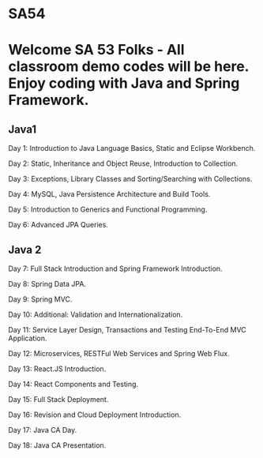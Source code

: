# SA54

Welcome SA 53 Folks - All classroom demo codes will be here. Enjoy coding with Java and Spring Framework.
===================================================================

 
## Java1
Day 1: Introduction to Java Language Basics, Static and Eclipse Workbench.

Day 2: Static, Inheritance and Object Reuse, Introduction to Collection. 

Day 3: Exceptions, Library Classes and Sorting/Searching with Collections. 

Day 4: MySQL, Java Persistence Architecture and Build Tools.

Day 5: Introduction to Generics and Functional Programming. 

Day 6: Advanced JPA Queries. 

## Java 2
Day 7: Full Stack Introduction and Spring Framework Introduction.

Day 8: Spring Data JPA.

Day 9: Spring MVC.

Day 10: Additional: Validation and Internationalization.

Day 11: Service Layer Design, Transactions and Testing End-To-End MVC Application.

Day 12: Microservices, RESTFul Web Services and Spring Web Flux.

Day 13: React.JS Introduction.

Day 14: React Components and Testing.

Day 15: Full Stack Deployment.

Day 16: Revision and Cloud Deployment Introduction. 

Day 17: Java CA Day.

Day 18: Java CA Presentation. 

